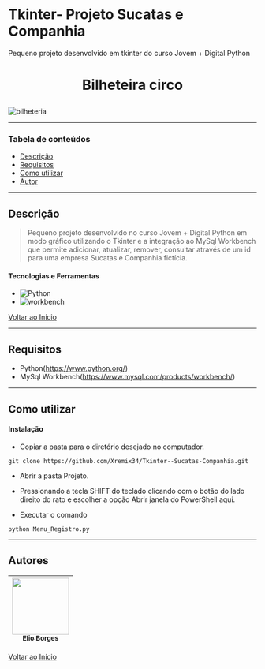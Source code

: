 # Tkinter- Projeto Sucatas e Companhia
 Pequeno projeto desenvolvido em tkinter do curso Jovem + Digital Python

# <p align="center">Bilheteira circo</p>

![bilheteria](https://user-images.githubusercontent.com/92939227/224502468-cec38fc0-2e04-4e3c-8adb-b2dafa67158a.png)

---

### Tabela de conteúdos

- [Descrição](#descrição)
- [Requisitos](#requisitos)
- [Como utilizar](#Como-utilizar)
- [Autor](#autor)

---

## Descrição

> Pequeno projeto desenvolvido no curso Jovem + Digital Python em modo gráfico utilizando o Tkinter e a integração ao MySql Workbench que permite adicionar, atualizar, remover, consultar através de um id para uma empresa Sucatas e Companhia fictícia. 
 
#### Tecnologias e Ferramentas

- ![Python](https://img.shields.io/badge/python-3670A0?style=for-the-badge&logo=python&logoColor=ffdd54)
- ![workbench](https://user-images.githubusercontent.com/92939227/224503140-d34b9946-02a0-40c2-b003-c1f6e706e8e8.jpg)

[Voltar ao Início](#sucatas)

---

## Requisitos
- Python(https://www.python.org/) 
- MySql Workbench(https://www.mysql.com/products/workbench/)
---

## Como utilizar

#### Instalação
- <p>Copiar a pasta para o diretório desejado no computador.</p>
```git clone https://github.com/Xremix34/Tkinter--Sucatas-Companhia.git```
- <p>Abrir a pasta Projeto.</p>
- <p>Pressionando a tecla SHIFT do teclado clicando com o botão do lado direito do rato e escolher a opção Abrir janela do PowerShell aqui.</p>
- <p>Executar o comando </p>
`python Menu_Registro.py`

---

## Autores

[<img src="https://avatars.githubusercontent.com/u/92939227?s=96&v=4" width=115> <br> <sub> Elio Borges </sub>](https://github.com/Xremix34)|
| :---: |

[Voltar ao Início](#sucatas)

